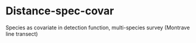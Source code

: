 # Distance-spec-covar
Species as covariate in detection function, multi-species survey (Montrave line transect)

